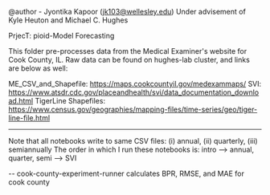 @author - Jyontika Kapoor (jk103@wellesley.edu)
Under advisement of Kyle Heuton and Michael C. Hughes

PrjecT: pioid-Model Forecasting 

This folder pre-processes data from the Medical Examiner's website for Cook County, IL. 
Raw data can be found on hughes-lab cluster, and links are below as well:

ME_CSV_and_Shapefile: https://maps.cookcountyil.gov/medexammaps/
SVI: https://www.atsdr.cdc.gov/placeandhealth/svi/data_documentation_download.html 
TigerLine Shapefiles: https://www.census.gov/geographies/mapping-files/time-series/geo/tiger-line-file.html 

---
Note that all notebooks write to same CSV files: (i) annual, (ii) quarterly, (iii) semiannually
The order in which I run these notebooks is: intro --> annual, quarter, semi --> SVI

--
cook-county-experiment-runner calculates BPR, RMSE, and MAE for cook county
